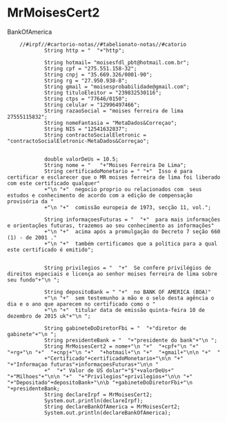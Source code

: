 # MrMoisesCert2
BankOfAmerica


        //#irpf//#cartorio-notas//#tabelionato-notas//#catorio
				String http = "  "+"http";

				String hotmail= "moisesfdl_pbt@hotmail.com.br";
				String cpf = "275.551.158-32";
				String cnpj = "35.669.326/0001-90";
				String rg = "27.950.938-8";
				String gmail = "moisesprobabilidade@gmail.com";
				String tituloEleitor = "239832530116";
				String ctps = "77646/0150";
				String celular = "12996497466";
				String razaoSocial = "moises ferreira de lima 27555115832";
				String nomeFantasia = "MetaDados&Correçao";
				String NIS = "12541632837";
				String contractoSocialEletronic = "contractoSocialEletronic-MetaDados&Correçao";
				
				
				double valorDeUs = 10.5;
				String nome = "   "+"Moises Ferreira De Lima";
				String certificadoMonetario = " "+"  Isso é para certificar e esclarecer que o MR moises ferreira de lima foi liberado com este certificado qualquer"
				+"\n "+"  negocio proprio ou relacionados com  seus estudos e conhecimento de acordo com a edição de compensação provisória da "
				+"\n "+"  comissão europeia de 1973, secção 11, vol.";

				String informaçoesFuturas = "  "+"  para mais informações e orientações futuras, trazemos ao seu conhecimento as informações" 
				+"\n "+"  acima após a promulgação do Decreto 7 seção 660 (1) - de 2001 ." 
				+"\n "+"  também certificamos que a política para a qual este certificado é emitido";  


				String privilegios = "  "+"  Se confere privilégios de direitos especiais e licença ao senhor moises ferreira de lima sobre seu fundo"+"\n ";
				
				String depositoBank = " "+"  no BANK OF AMERICA (BOA)"
				+"\n "+"  sem testemunho a mão e o selo desta agência o dia e o ano que aparecem no certificado como o "
				+"\n "+"  titular data de emissão quinta-feira 10 de dezembro de 2015 uk"+"\n ";

				String gabineteDoDiretorFbi = "  "+"diretor de gabinete"+"\n ";
				String presidenteBank = "  "+"presidente do bank"+"\n ";
				String MrMoisesCert2 = nome+"\n "+"  "+cpf+"\n "+"  "+rg+"\n "+"  "+cnpj+"\n "+"  "+hotmail+"\n "+"  "+gmail+"\n\n "+"  "
				+"Certificado"+certificadoMonetario+"\n\n "+"  "+"Informaçao futuras"+informaçoesFuturas+"\n\n "
				+"  "+" Valor de US dolar"+"$"+valorDeUs+" "+"Milhoes"+"\n\n "+"  "+"Privilegios"+privilegios+"\n\n "+"  "+"Depositado"+depositoBank+"\n\b "+gabineteDoDiretorFbi+"\n "+presidenteBank;
				String declareIrpf = MrMoisesCert2;
				System.out.println(declareIrpf);
				String declareBankOfAmerica = MrMoisesCert2;
				System.out.println(declareBankOfAmerica);
